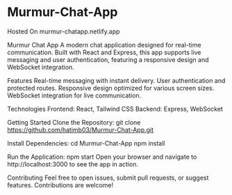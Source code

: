 # Murmur-Chat-App

Hosted On
murmur-chatapp.netlify.app

Murmur Chat App
A modern chat application designed for real-time communication. Built with React and Express, this app supports live messaging and user authentication, featuring a responsive design and WebSocket integration.

Features
Real-time messaging with instant delivery.
User authentication and protected routes.
Responsive design optimized for various screen sizes.
WebSocket integration for live communication.

Technologies
Frontend: React, Tailwind CSS
Backend: Express, WebSocket

Getting Started
Clone the Repository:
git clone https://github.com/hatimb03/Murmur-Chat-App.git

Install Dependencies:
cd Murmur-Chat-App
npm install

Run the Application:
npm start
Open your browser and navigate to http://localhost:3000 to see the app in action.

Contributing
Feel free to open issues, submit pull requests, or suggest features. Contributions are welcome!
